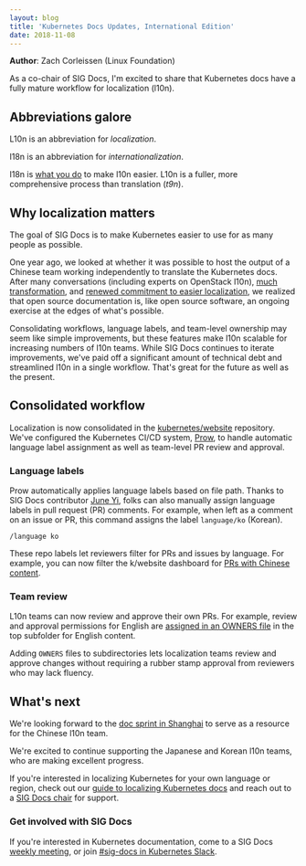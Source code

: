 ```yaml
---
layout: blog
title: 'Kubernetes Docs Updates, International Edition'
date: 2018-11-08
---
```


**Author**: Zach Corleissen (Linux Foundation)

As a co-chair of SIG Docs, I'm excited to share that Kubernetes docs have a fully mature workflow for localization (l10n). 

## Abbreviations galore

L10n is an abbreviation for _localization_. 

I18n is an abbreviation for _internationalization_. 

I18n is [what you do](https://www.w3.org/International/questions/qa-i18n) to make l10n easier. L10n is a fuller, more comprehensive process than translation (_t9n_). 

## Why localization matters

The goal of SIG Docs is to make Kubernetes easier to use for as many people as possible.

One year ago, we looked at whether it was possible to host the output of a Chinese team working independently to translate the Kubernetes docs. After many conversations (including experts on OpenStack l10n), [much transformation](https://kubernetes.io/blog/2018/05/05/hugo-migration/), and [renewed commitment to easier localization](https://github.com/kubernetes/website/pull/10485), we realized that open source documentation is, like open source software, an ongoing exercise at the edges of what's possible. 

Consolidating workflows, language labels, and team-level ownership may seem like simple improvements, but these features make l10n scalable for increasing numbers of l10n teams. While SIG Docs continues to iterate improvements, we've paid off a significant amount of technical debt and streamlined l10n in a single workflow. That's great for the future as well as the present.

## Consolidated workflow

Localization is now consolidated in the [kubernetes/website](https://github.com/kubernetes/website) repository. We've configured the Kubernetes CI/CD system, [Prow](https://github.com/kubernetes/test-infra/tree/master/prow), to handle automatic language label assignment as well as team-level PR review and approval.

### Language labels 

Prow automatically applies language labels based on file path. Thanks to SIG Docs contributor [June Yi](https://github.com/kubernetes/test-infra/pull/9835), folks can also manually assign language labels in pull request (PR) comments. For example, when left as a comment on an issue or PR, this command assigns the label `language/ko` (Korean).


```
/language ko
```
 
These repo labels let reviewers filter for PRs and issues by language. For example, you can now filter the k/website dashboard for [PRs with Chinese content](https://github.com/kubernetes/website/pulls?utf8=%E2%9C%93&q=is%3Aopen+is%3Apr+label%3Alanguage%2Fzh).  

### Team review 

L10n teams can now review and approve their own PRs. For example, review and approval permissions for English are [assigned in an OWNERS file](https://github.com/kubernetes/website/blob/master/content/en/OWNERS) in the top subfolder for English content. 

Adding `OWNERS` files to subdirectories lets localization teams review and approve changes without requiring a rubber stamp approval from reviewers who may lack fluency.

## What's next

We're looking forward to the [doc sprint in Shanghai](https://kccncchina2018english.sched.com/event/HVb2/contributor-summit-doc-sprint-additional-registration-required) to serve as a resource for the Chinese l10n team.

We're excited to continue supporting the Japanese and Korean l10n teams, who are making excellent progress.

If you're interested in localizing Kubernetes for your own language or region, check out our [guide to localizing Kubernetes docs](/docs/contribute/localization/) and reach out to a [SIG Docs chair](https://github.com/kubernetes/community/tree/master/sig-docs#leadership) for support.

### Get involved with SIG Docs 

If you're interested in Kubernetes documentation, come to a SIG Docs [weekly meeting](https://github.com/kubernetes/community/tree/master/sig-docs#meetings), or join [#sig-docs in Kubernetes Slack](https://kubernetes.slack.com/messages/C1J0BPD2M/details/).
